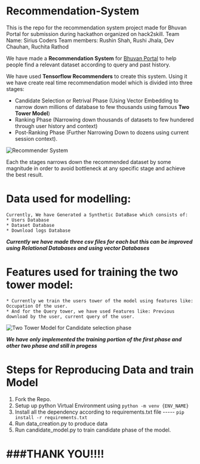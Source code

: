 # Recommendation-System
This is the repo for the recommendation system project made for Bhuvan Portal for submission during hackathon organized on hack2skill.
Team Name: Sirius Coders
Team members: Rushin Shah, Rushi Jhala, Dev Chauhan, Ruchita Rathod

We have made a **Recommendation System** for [Bhuvan Portal](https://bhuvan.nrsc.gov.in/home/index.php) to help people find a relevant dataset according to query and past history.

We have used **Tensorflow Recommenders** to create this system. Using it we have create real time recommendation model which is divided into three stages:
* Candidate Selection or Retrival Phase (Using Vector Embedding to narrow down millions of database to few thousands using famous **Two Tower Model**)
* Ranking Phase (Narrowing down thousands of datasets to few hundered through user history and context)
* Post-Ranking Phase (Further Narrowing Down to dozens using current session context).


![Recommender System](https://storage.googleapis.com/gweb-cloudblog-publish/images/figure-01_a3ezgV3.max-700x700.jpg)

Each the stages narrows down the recommended dataset by some magnitude in order to avoid bottleneck at any specific stage and achieve the best result.
# Data used for modelling:
    Currently, We have Generated a Synthetic DataBase which consists of:
    * Users Database
    * Dataset Database
    * Download logs Database

**_Currently we have made three csv files for each but this can be improved using Relational Databases and using vector Databases_**

# Features used for training the two tower model:

    * Currently we train the users tower of the model using features like: Occupation Of the user.
    * And for the Query tower, we have used Features like: Previous download by the user, current query of the user.
  
![Two Tower Model for Candidate selection phase](https://storage.googleapis.com/gweb-cloudblog-publish/original_images/Figure-02.gif)

**_We have only implemented the training portion of the first phase and other two phase and still in progess_**


# Steps for Reproducing Data and train Model

1. Fork the Repo.
2. Setup up python Virtual Environment using `python -m venv {ENV_NAME}`
3. Install all the dependency according to requirements.txt file ----- `pip install -r requirements.txt`
4. Run data_creation.py to produce data
5. Run candidate_model.py to train candidate phase of the model.

#  ###THANK YOU!!!!

